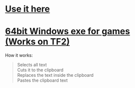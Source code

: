 # [Use it here](https://505e06b2.github.io/ascii-to-japanese/)

# [64bit Windows exe for games (Works on TF2)](https://github.com/505e06b2/ascii-to-japanese/blob/master/C/main.exe?raw=true)
How it works:  
>Selects all text  
>Cuts it to the clipboard  
>Replaces the text inside the clipboard  
>Pastes the clipboard text  